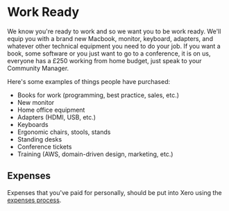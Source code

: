 # Work Ready

We know you're ready to work and so we want you to be work ready. We'll equip you with a brand new Macbook, monitor, keyboard, adapters, and whatever other technical equipment you need to do your job. If you want a book, some software or you just want to go to a conference, it is on us, everyone has a £250 working from home budget, just speak to your Community Manager.

Here's some examples of things people have purchased:

- Books for work (programming, best practice, sales, etc.)
- New monitor
- Home office equipment
- Adapters (HDMI, USB, etc.)
- Keyboards
- Ergonomic chairs, stools, stands
- Standing desks
- Conference tickets
- Training (AWS, domain-driven design, marketing, etc.)

## Expenses

Expenses that you've paid for personally, should be put into Xero using the [expenses process](../guides/compensation/expenses.md).
